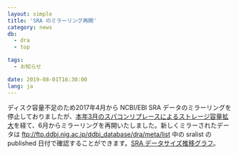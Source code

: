 ```yaml
---
layout: simple
title: 'SRA のミラーリング再開'
category: news
db:
  - dra
  - top

tags:
  - お知らせ

date: 2019-08-01T16:30:00
lang: ja
---
```


<p>ディスク容量不足のため2017年4月から NCBI/EBI SRA データのミラーリングを停止しておりましたが、<a href="https://sc2.ddbj.nig.ac.jp/index.php/systemconfig">本年3月のスパコンリプレースによるストレージ容量拡大</a>を経て、6月からミラーリングを再開いたしました。新しくミラーされたデータは <a href="ftp://ftp.ddbj.nig.ac.jp/ddbj_database/dra/meta/list">ftp://ftp.ddbj.nig.ac.jp/ddbj_database/dra/meta/list</a> 中の sralist の published 日付で確認することができます。<a href="/statistics/index.html#dra-release">SRA データサイズ推移グラフ</a>。</p>
